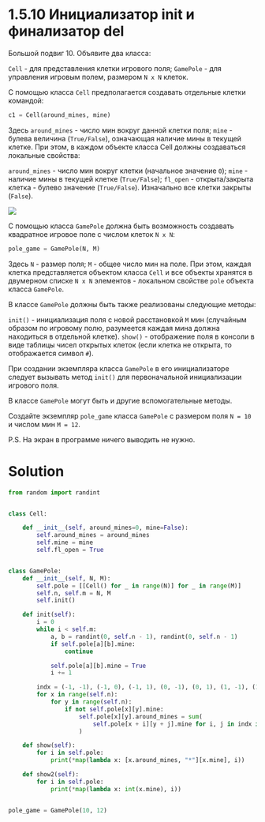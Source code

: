 # 1.5.10 Инициализатор __init__ и финализатор __del__

Большой подвиг 10. Объявите два класса:

`Cell` - для представления клетки игрового поля;
`GamePole` - для управления игровым полем, размером `N x N` клеток.

С помощью класса `Cell` предполагается создавать отдельные клетки командой:

```python
c1 = Cell(around_mines, mine)
```

Здесь `around_mines` - число мин вокруг данной клетки поля; `mine` - булева величина (`True/False`), означающая наличие
мины в текущей клетке. При этом, в каждом объекте класса Cell должны создаваться локальные свойства:

`around_mines` - число мин вокруг клетки (начальное значение `0`);
`mine` - наличие мины в текущей клетке (`True/False`);
`fl_open` - открыта/закрыта клетка - булево значение (`True/False`). Изначально все клетки закрыты (`False`).

![](https://ucarecdn.com/47f00d71-7f0a-48d0-98b4-e386e2333fef/)

С помощью класса `GamePole` должна быть возможность создавать квадратное игровое поле с числом клеток `N x N`:

```python
pole_game = GamePole(N, M)
```

Здесь `N` - размер поля; `M` - общее число мин на поле. При этом, каждая клетка представляется объектом класса `Cell` и
все
объекты хранятся в двумерном списке `N x N` элементов - локальном свойстве `pole` объекта класса `GamePole`.

В классе `GamePole` должны быть также реализованы следующие методы:

`init()` - инициализация поля с новой расстановкой `M` мин (случайным образом по игровому полю, разумеется каждая мина
должна находиться в отдельной клетке).
`show()` - отображение поля в консоли в виде таблицы чисел открытых клеток (если клетка не открыта, то отображается
символ
`#`).

При создании экземпляра класса `GamePole` в его инициализаторе следует вызывать метод `init()` для первоначальной
инициализации игрового поля.

В классе `GamePole` могут быть и другие вспомогательные методы.

Создайте экземпляр `pole_game` класса `GamePole` с размером поля `N = 10` и числом мин `M = 12`.

P.S. На экран в программе ничего выводить не нужно.

# Solution

```python
from random import randint


class Cell:

    def __init__(self, around_mines=0, mine=False):
        self.around_mines = around_mines
        self.mine = mine
        self.fl_open = True


class GamePole:
    def __init__(self, N, M):
        self.pole = [[Cell() for _ in range(N)] for _ in range(M)]
        self.n, self.m = N, M
        self.init()

    def init(self):
        i = 0
        while i < self.m:
            a, b = randint(0, self.n - 1), randint(0, self.n - 1)
            if self.pole[a][b].mine:
                continue

            self.pole[a][b].mine = True
            i += 1

        indx = (-1, -1), (-1, 0), (-1, 1), (0, -1), (0, 1), (1, -1), (1, 0), (1, 1)
        for x in range(self.n):
            for y in range(self.n):
                if not self.pole[x][y].mine:
                    self.pole[x][y].around_mines = sum(
                        self.pole[x + i][y + j].mine for i, j in indx if 0 <= x + i < self.n and 0 <= y + j < self.n
                    )

    def show(self):
        for i in self.pole:
            print(*map(lambda x: [x.around_mines, "*"][x.mine], i))

    def show2(self):
        for i in self.pole:
            print(*map(lambda x: int(x.mine), i))


pole_game = GamePole(10, 12)
```